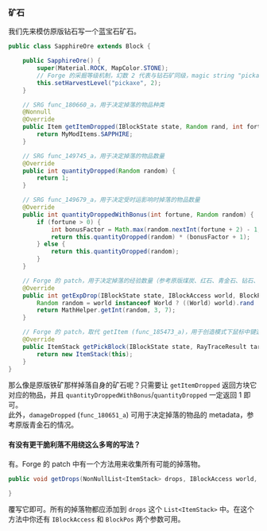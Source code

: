 ### 矿石

我们先来模仿原版钻石写一个蓝宝石矿石。

```java
public class SapphireOre extends Block {

    public SapphireOre() {
        super(Material.ROCK, MapColor.STONE);
        // Forge 的采掘等级机制，幻数 2 代表与钻石矿同级，magic string "pickaxe" 代表镐
        this.setHarvestLevel("pickaxe", 2);
    }

    // SRG func_180660_a，用于决定掉落的物品种类
    @Nonnull
    @Override
    public Item getItemDropped(IBlockState state, Random rand, int fortune) {
        return MyModItems.SAPPHIRE;
    }

    // SRG func_149745_a，用于决定掉落的物品数量
    @Override
    public int quantityDropped(Random random) {
        return 1;
    }

    // SRG func_149679_a，用于决定受时运影响时掉落的物品数量
    @Override
    public int quantityDroppedWithBonus(int fortune, Random random) {
        if (fortune > 0) {
            int bonusFactor = Math.max(random.nextInt(fortune + 2) - 1, 0);
            return this.quantityDropped(random) * (bonusFactor + 1);
        } else {
            return this.quantityDropped(random);
        }
    }

    // Forge 的 patch，用于决定掉落的经验数量（参考原版煤炭、红石、青金石、钻石、绿宝石、下界石英）
    @Override
    public int getExpDrop(IBlockState state, IBlockAccess world, BlockPos pos, int fortune) {
        Random random = world instanceof World ? ((World) world).rand : new Random();
        return MathHelper.getInt(random, 3, 7);
    }

    // Forge 的 patch，取代 getItem (func_185473_a)，用于创造模式下鼠标中键选取方块的功能。
    @Override
    public ItemStack getPickBlock(IBlockState state, RayTraceResult target, World world, BlockPos pos, EntityPlayer player) {
        return new ItemStack(this);
    }
}
```

那么像是原版铁矿那样掉落自身的矿石呢？只需要让 `getItemDropped` 返回方块它对应的物品，并且 `quantityDroppedWithBonus`/`quantityDropped` 一定返回 1 即可。  
此外，`damageDropped` (`func_180651_a`) 可用于决定掉落的物品的 metadata，参考原版青金石的情况。


#### 有没有更干脆利落不用绕这么多弯的写法？

有。Forge 的 patch 中有一个方法用来收集所有可能的掉落物。

```java
public void getDrops(NonNullList<ItemStack> drops, IBlockAccess world, BlockPos pos, IBlockState state, int fortune) {

}
```

覆写它即可。所有的掉落物都应添加到 `drops` 这个 `List<ItemStack>` 中。在这个方法中你还有 `IBlockAccess` 和 `BlockPos` 两个参数可用。
